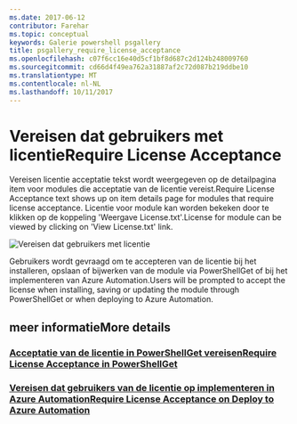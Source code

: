 ```yaml
---
ms.date: 2017-06-12
contributor: Farehar
ms.topic: conceptual
keywords: Galerie powershell psgallery
title: psgallery_require_license_acceptance
ms.openlocfilehash: c07f6cc16e40d5cf1bf8d687c2d124b248009760
ms.sourcegitcommit: cd66d4f49ea762a31887af2c72d087b219ddbe10
ms.translationtype: MT
ms.contentlocale: nl-NL
ms.lasthandoff: 10/11/2017
---
```

<a name="require-license-acceptance"></a><span data-ttu-id="3cbff-103">Vereisen dat gebruikers met licentie</span><span class="sxs-lookup"><span data-stu-id="3cbff-103">Require License Acceptance</span></span>
===========================

<span data-ttu-id="3cbff-104">Vereisen licentie acceptatie tekst wordt weergegeven op de detailpagina item voor modules die acceptatie van de licentie vereist.</span><span class="sxs-lookup"><span data-stu-id="3cbff-104">Require License Acceptance text shows up on item details page for modules that require license acceptance.</span></span> <span data-ttu-id="3cbff-105">Licentie voor module kan worden bekeken door te klikken op de koppeling 'Weergave License.txt'.</span><span class="sxs-lookup"><span data-stu-id="3cbff-105">License for module can be viewed by clicking on 'View License.txt' link.</span></span>

![Vereisen dat gebruikers met licentie](Images/RequireLicenseAcceptance.png)

<span data-ttu-id="3cbff-107">Gebruikers wordt gevraagd om te accepteren van de licentie bij het installeren, opslaan of bijwerken van de module via PowerShellGet of bij het implementeren van Azure Automation.</span><span class="sxs-lookup"><span data-stu-id="3cbff-107">Users will be prompted to accept the license when installing, saving or updating the module through PowerShellGet or when deploying to Azure Automation.</span></span> 

## <a name="more-details"></a><span data-ttu-id="3cbff-108">meer informatie</span><span class="sxs-lookup"><span data-stu-id="3cbff-108">More details</span></span>
### <a name="require-license-acceptance-in-powershellgetpsgetmodulerequirelicenseacceptancemd"></a>[<span data-ttu-id="3cbff-109">Acceptatie van de licentie in PowerShellGet vereisen</span><span class="sxs-lookup"><span data-stu-id="3cbff-109">Require License Acceptance in PowerShellGet</span></span>](../psget/module/RequireLicenseAcceptance.md)
### <a name="require-license-acceptance-on-deploy-to-azure-automationpsgallerydeploytoazureautomationrequirelicenseacceptancemd"></a>[<span data-ttu-id="3cbff-110">Vereisen dat gebruikers van de licentie op implementeren in Azure Automation</span><span class="sxs-lookup"><span data-stu-id="3cbff-110">Require License Acceptance on Deploy to Azure Automation</span></span>](psgallery_deploy_to_azure_automation_requireLicenseAcceptance.md)